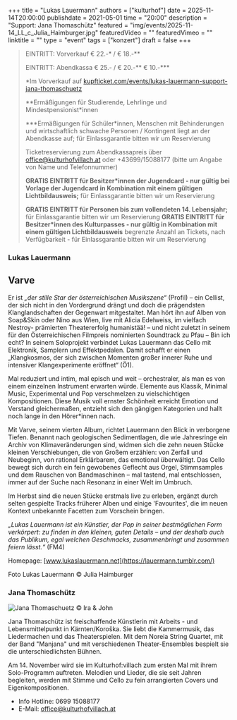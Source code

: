 +++
title = "Lukas Lauermann"
authors = ["kulturhof"]
date = 2025-11-14T20:00:00
publishdate = 2021-05-01
time = "20:00"
description = "Support: Jana Thomaschütz"
featured = "img/events/2025-11-14_LL_c_Julia_Haimburger.jpg"
featuredVideo = ""
featuredVimeo = ""
linktitle = ""
type = "event"
tags = ["konzert"]
draft = false
+++

> EINTRITT: Vorverkauf € 22.-\* / € 18.-\*\*
> 
> EINTRITT: Abendkassa € 25.- / € 20.-\*\* € 10.-\*\*\*
>
> \*Im Vorverkauf auf [kupfticket.com/events/lukas-lauermann-support-jana-thomaschuetz](https://kupfticket.com/events/lukas-lauermann-support-jana-thomaschuetz)
>
> \*\*Ermäßigungen für Studierende, Lehrlinge und Mindestpensionist\*innen
> 
> \*\*\*Ermäßigungen für Schüler\*innen, Menschen mit Behinderungen und wirtschaftlich schwache Personen / Kontingent liegt an der Abendkasse auf; für Einlassgarantie bitten wir um Reservierung
>
> Ticketreservierung zum Abendkassapreis über office@kulturhofvillach.at oder +43699/15088177 (bitte um Angabe von Name und Telefonnummer)
>
> **GRATIS EINTRITT für Besitzer\*innen der Jugendcard - nur gültig bei Vorlage der Jugendcard in Kombination mit einem gültigen Lichtbildausweis;** für Einlassgarantie bitten wir um Reservierung
>
> **GRATIS EINTRITT für Personen bis zum vollendeten 14. Lebensjahr;** für Einlassgarantie bitten wir um Reservierung
> **GRATIS EINTRITT für Besitzer\*innen des Kulturpasses - nur gültig in Kombination mit einem gültigen Lichtbildausweis** begrenzte Anzahl an Tickets, nach Verfügbarkeit - für Einlassgarantie bitten wir um Reservierung



### Lukas Lauermann 
## Varve

Er ist *„der stille Star der österreichischen Musikszene“* (Profil) – ein Cellist, der sich nicht in den Vordergrund drängt und doch die prägendsten Klanglandschaften der Gegenwart mitgestaltet. Man hört ihn auf Alben von Soap&Skin oder Nino aus Wien, live mit Alicia Edelweiss, im vielfach Nestroy- prämierten Theatererfolg humanistää! – und nicht zuletzt in seinem für den Österreichischen Filmpreis nominierten Soundtrack zu Pfau – Bin ich echt?
In seinem Soloprojekt verbindet Lukas Lauermann das Cello mit Elektronik, Samplern und Effektpedalen. Damit schafft er einen „Klangkosmos, der sich zwischen Momenten großer innerer Ruhe und intensiver Klangexperimente eröffnet“ (Ö1).

Mal reduziert und intim, mal episch und weit – orchestraler, als man es von einem einzelnen Instrument erwarten würde. Elemente aus Klassik, Minimal Music, Experimental und Pop verschmelzen zu vielschichtigen Kompositionen. Diese Musik voll ernster Schönheit erreicht Emotion und Verstand gleichermaßen, entzieht sich den gängigen Kategorien und hallt noch lange in den Hörer*innen nach.

Mit Varve, seinem vierten Album, richtet Lauermann den Blick in verborgene Tiefen. Benannt nach geologischen Sedimentlagen, die wie Jahresringe ein Archiv von Klimaveränderungen sind, widmen sich die zehn neuen Stücke kleinen Verschiebungen, die von Großem erzählen: von Zerfall und Neubeginn, von rational Erklärbarem, das emotional überwältigt.
Das Cello bewegt sich durch ein fein gewobenes Geflecht aus Orgel, Stimmsamples und dem Rauschen von Bandmaschinen – mal tastend, mal entschlossen, immer auf der Suche nach Resonanz in einer Welt im Umbruch.

Im Herbst sind die neuen Stücke erstmals live zu erleben, ergänzt durch selten gespielte Tracks früherer Alben und einige 'Favourites', die im neuen Kontext unbekannte Facetten zum Vorschein bringen.

*„Lukas Lauermann ist ein Künstler, der Pop in seiner bestmöglichen Form verkörpert: zu finden in den kleinen, guten Details – und der deshalb auch das Publikum, egal welchen Geschmacks, zusammenbringt und zusammen feiern lässt.“* (FM4)

Homepage: [www.lukaslauermann.net](https://lauermann.tumblr.com/)

Foto Lukas Lauermann © Julia Haimburger

### Jana Thomaschütz

![Jana Thomaschuetz](/img/events/2025-11-14_JanaThomaschuetz_c_IraJohn.jpg)
© Ira & John

Jana Thomaschütz ist freischaffende Künstlerin mit Arbeits - und Lebensmittelpunkt in Kärnten/Koroška. Sie liebt die Kammermusik, das Liedermachen und das Theaterspielen.
Mit dem Noreia String Quartet, mit der Band "Manjana" und mit verschiedenen Theater-Ensembles bespielt sie die unterschiedlichsten Bühnen.

Am 14. November wird sie im Kulturhof:villach zum ersten Mal mit ihrem Solo-Programm auftreten. Melodien und Lieder, die sie seit Jahren begleiten, werden mit Stimme und Cello zu fein arrangierten Covers und Eigenkompositionen.



- Info Hotline: 0699 15088177 
- E-Mail: office@kulturhofvillach.at
